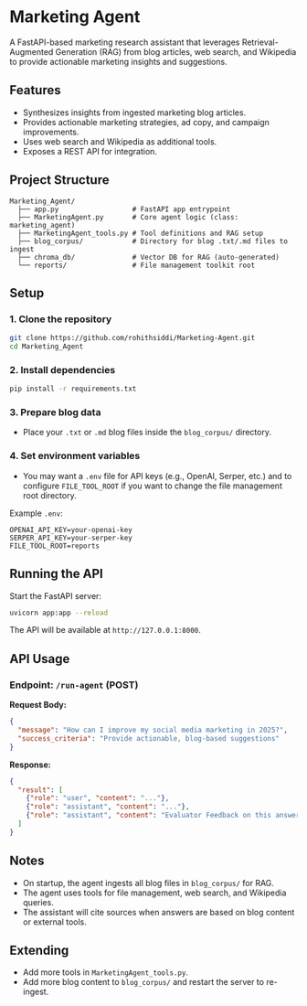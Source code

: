 # Marketing Agent

A FastAPI-based marketing research assistant that leverages Retrieval-Augmented Generation (RAG) from blog articles, web search, and Wikipedia to provide actionable marketing insights and suggestions.

## Features

- Synthesizes insights from ingested marketing blog articles.
- Provides actionable marketing strategies, ad copy, and campaign improvements.
- Uses web search and Wikipedia as additional tools.
- Exposes a REST API for integration.

## Project Structure

```
Marketing_Agent/
  ├── app.py                  # FastAPI app entrypoint
  ├── MarketingAgent.py       # Core agent logic (class: marketing_agent)
  ├── MarketingAgent_tools.py # Tool definitions and RAG setup
  ├── blog_corpus/            # Directory for blog .txt/.md files to ingest
  ├── chroma_db/              # Vector DB for RAG (auto-generated)
  └── reports/                # File management toolkit root
```

## Setup

### 1. Clone the repository

```bash
git clone https://github.com/rohithsiddi/Marketing-Agent.git
cd Marketing_Agent
```

### 2. Install dependencies

```bash
pip install -r requirements.txt
```

### 3. Prepare blog data

- Place your `.txt` or `.md` blog files inside the `blog_corpus/` directory.

### 4. Set environment variables 

- You may want a `.env` file for API keys (e.g., OpenAI, Serper, etc.) and to configure `FILE_TOOL_ROOT` if you want to change the file management root directory.

Example `.env`:
```
OPENAI_API_KEY=your-openai-key
SERPER_API_KEY=your-serper-key
FILE_TOOL_ROOT=reports
```

## Running the API

Start the FastAPI server:

```bash
uvicorn app:app --reload
```

The API will be available at `http://127.0.0.1:8000`.

## API Usage

### Endpoint: `/run-agent` (POST)

**Request Body:**
```json
{
  "message": "How can I improve my social media marketing in 2025?",
  "success_criteria": "Provide actionable, blog-based suggestions"
}
```

**Response:**
```json
{
  "result": [
    {"role": "user", "content": "..."},
    {"role": "assistant", "content": "..."},
    {"role": "assistant", "content": "Evaluator Feedback on this answer: ..."}
  ]
}
```

## Notes

- On startup, the agent ingests all blog files in `blog_corpus/` for RAG.
- The agent uses tools for file management, web search, and Wikipedia queries.
- The assistant will cite sources when answers are based on blog content or external tools.

## Extending

- Add more tools in `MarketingAgent_tools.py`.
- Add more blog content to `blog_corpus/` and restart the server to re-ingest. 
